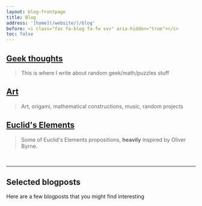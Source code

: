 ```yaml
---
layout: blog-frontpage
title: Blog
address: '[home](/website/)/blog'
before: <i class="fas fa-blog fa-fw svv" aria-hidden="true"></i>
toc: false
---
```



## <i class="fas fa-dragon fa-fw fa-lg fa-notbold svv"></i> [Geek thoughts](./geek)
> This is where I write about random geek/math/puzzles stuff


## <i class="far fa-paper-plane fa-fw fa-lg fa-notbold svv"></i> [Art](./art)
> Art, origami, mathematical constructions, music, random projects

## <i class="fa-solid fa-compass-drafting fa-fw fa-lg svv"></i> [Euclid's Elements](./euclid)
> Some of Euclid's Elements propositions, **heavily** inspired by Oliver Byrne.

<iconify-icon icon="fa6-solid:compass-drafting"></iconify-icon>

<i class=""></i>

<br>
<hr class="my_hr">


## Selected blogposts
Here are a few blogposts that you might find interesting